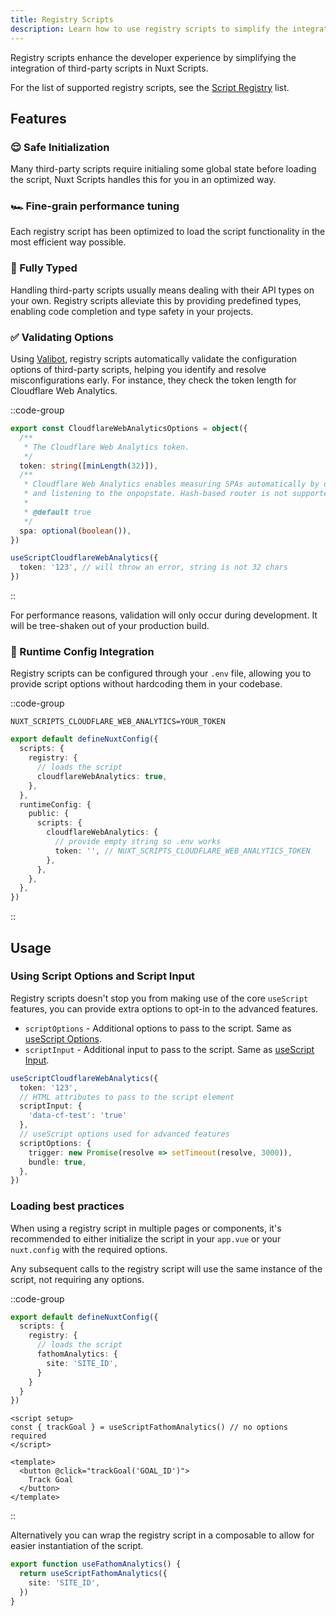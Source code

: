 ```yaml
---
title: Registry Scripts
description: Learn how to use registry scripts to simplify the integration of third-party scripts in Nuxt Scripts.
---
```


Registry scripts enhance the developer experience by simplifying the integration of third-party scripts in Nuxt Scripts.

For the list of supported registry scripts, see the [Script Registry](/scripts) list.

## Features

### 😌 Safe Initialization

Many third-party scripts require initialing some global state before loading the script, Nuxt Scripts handles this for you
in an optimized way.

### 🏎️ Fine-grain performance tuning

Each registry script has been optimized to load the script functionality in the most efficient way possible.

### 📜 Fully Typed

Handling third-party scripts usually means dealing with their API types on your own. Registry scripts alleviate this by providing predefined types, enabling code completion and type safety in your projects.

### ✅ Validating Options

Using [Valibot](https://github.com/fabian-hiller/valibot), registry scripts automatically validate the configuration options of third-party scripts, helping you identify and resolve misconfigurations early. For instance, they check the token length for Cloudflare Web Analytics.

::code-group

```ts [Schema]
export const CloudflareWebAnalyticsOptions = object({
  /**
   * The Cloudflare Web Analytics token.
   */
  token: string([minLength(32)]),
  /**
   * Cloudflare Web Analytics enables measuring SPAs automatically by overriding the History API’s pushState function
   * and listening to the onpopstate. Hash-based router is not supported.
   *
   * @default true
   */
  spa: optional(boolean()),
})
```

```ts [Example]
useScriptCloudflareWebAnalytics({
  token: '123', // will throw an error, string is not 32 chars
})
```

::

For performance reasons, validation will only occur during development. It will be tree-shaken out of your production build.

### 🤫 Runtime Config Integration

Registry scripts can be configured through your `.env` file, allowing you to provide script options without hardcoding them in your codebase.

::code-group

```text [.env]
NUXT_SCRIPTS_CLOUDFLARE_WEB_ANALYTICS=YOUR_TOKEN
```

```ts [nuxt.config.ts]
export default defineNuxtConfig({
  scripts: {
    registry: {
      // loads the script
      cloudflareWebAnalytics: true,
    },
  },
  runtimeConfig: {
    public: {
      scripts: {
        cloudflareWebAnalytics: {
          // provide empty string so .env works
          token: '', // NUXT_SCRIPTS_CLOUDFLARE_WEB_ANALYTICS_TOKEN
        },
      },
    },
  },
})
```

::

## Usage

### Using Script Options and Script Input

Registry scripts doesn't stop you from making use of the core `useScript` features, you can provide extra options to opt-in to the advanced features.

- `scriptOptions` - Additional options to pass to the script. Same as [useScript Options](/docs/api/use-script#scriptoptions).
- `scriptInput` - Additional input to pass to the script. Same as [useScript Input](/docs/api/use-script#scriptinput).

```ts
useScriptCloudflareWebAnalytics({
  token: '123',
  // HTML attributes to pass to the script element
  scriptInput: {
    'data-cf-test': 'true'
  },
  // useScript options used for advanced features
  scriptOptions: {
    trigger: new Promise(resolve => setTimeout(resolve, 3000)),
    bundle: true,
  },
})
```

### Loading best practices

When using a registry script in multiple pages or components, it's recommended to either initialize the script in your `app.vue` or your
`nuxt.config` with the required options.

Any subsequent calls to the registry script will use the same instance of the script, not requiring any options.

::code-group

```ts [nuxt.config.ts]
export default defineNuxtConfig({
  scripts: {
    registry: {
      // loads the script
      fathomAnalytics: {
        site: 'SITE_ID',
      }
    }
  }
})
```

```vue [components/any-component.vue]
<script setup>
const { trackGoal } = useScriptFathomAnalytics() // no options required
</script>

<template>
  <button @click="trackGoal('GOAL_ID')">
    Track Goal
  </button>
</template>
```

::

Alternatively you can wrap the registry script in a composable to allow for easier instantiation of the script.

```ts
export function useFathomAnalytics() {
  return useScriptFathomAnalytics({
    site: 'SITE_ID',
  })
}
```
